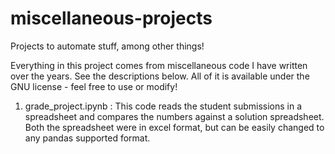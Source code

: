 # miscellaneous-projects
Projects to automate stuff, among other things!

Everything in this project comes from miscellaneous code I have written over the years. See the descriptions below. All of it is available under the GNU license - feel free to use or modify!

1. grade_project.ipynb : This code reads the student submissions in a spreadsheet and compares the numbers against a solution spreadsheet. Both the spreadsheet were in excel format, but can be easily changed to any pandas supported format.
